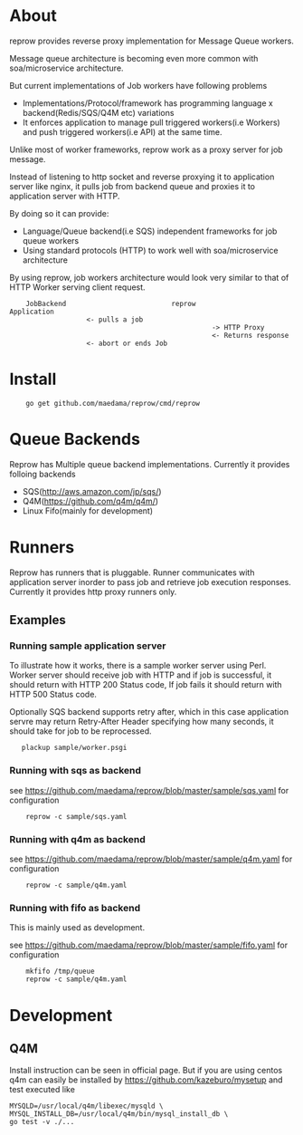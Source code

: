 # About

reprow provides reverse proxy implementation for Message Queue workers.

Message queue architecture is becoming even more common with  soa/microservice architecture.

But current implementations of Job workers have following problems
 * Implementations/Protocol/framework has programming language x backend(Redis/SQS/Q4M etc)  variations
 * It enforces application to manage pull triggered workers(i.e Workers) and push triggered workers(i.e API) at the same time.


Unlike most of worker frameworks, reprow work as a proxy server for job message.

Instead of listening to http socket and reverse proxying it to application server like nginx,
it pulls job from backend queue and  proxies it to application server with HTTP.

By doing so it can provide:

* Language/Queue backend(i.e SQS) independent frameworks for job queue workers
* Using standard protocols (HTTP) to work well with soa/microservice architecture

By using reprow, job workers architecture would look very similar to that of HTTP Worker serving client request.
```
	JobBackend                          reprow                         Application
	               <- pulls a job
	                                              -> HTTP Proxy
	                                              <- Returns response
	               <- abort or ends Job
```

# Install

```
    go get github.com/maedama/reprow/cmd/reprow
```



# Queue Backends

Reprow has Multiple queue backend implementations. Currently it provides folloing backends

* SQS(http://aws.amazon.com/jp/sqs/)
* Q4M(https://github.com/q4m/q4m/)
* Linux Fifo(mainly for development)

# Runners

Reprow has runners that is pluggable. Runner communicates with application server inorder to pass job and retrieve job execution responses.
Currently it provides http proxy runners only.


## Examples
### Running sample application server
To illustrate how it works, there is a sample worker server using Perl.
Worker server should receive job with HTTP and if job is successful, it should return with HTTP 200 Status code,
If job fails it should return with HTTP 500 Status code.

Optionally SQS backend supports retry after, which in this case application servre may return Retry-After Header specifying how many seconds, it should take for job to be reprocessed.

```
   plackup sample/worker.psgi
```


### Running with sqs as backend
see https://github.com/maedama/reprow/blob/master/sample/sqs.yaml for configuration

```
    reprow -c sample/sqs.yaml
```

### Running with q4m as backend
see https://github.com/maedama/reprow/blob/master/sample/q4m.yaml for configuration
```
    reprow -c sample/q4m.yaml
```

### Running with fifo as backend
This is mainly used as development.

see https://github.com/maedama/reprow/blob/master/sample/fifo.yaml for configuration
```
    mkfifo /tmp/queue
    reprow -c sample/q4m.yaml
```



# Development

## Q4M

Install instruction can be seen in official page.
But if you are using centos q4m can easily be installed by https://github.com/kazeburo/mysetup and test executed like
```
MYSQLD=/usr/local/q4m/libexec/mysqld \
MYSQL_INSTALL_DB=/usr/local/q4m/bin/mysql_install_db \
go test -v ./...
```

